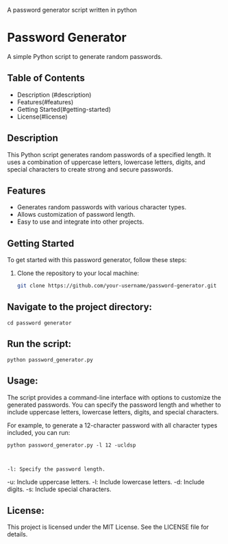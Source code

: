 A password generator script written in python 


# Password Generator

A simple Python script to generate random passwords.

## Table of Contents

- Description (#description)
- Features(#features)
- Getting Started(#getting-started)
- License(#license)

## Description

This Python script generates random passwords of a specified length. It uses a combination of uppercase letters, lowercase letters, digits, and special characters to create strong and secure passwords.

## Features

- Generates random passwords with various character types.
- Allows customization of password length.
- Easy to use and integrate into other projects.

## Getting Started

To get started with this password generator, follow these steps:

1. Clone the repository to your local machine:

   ```bash
   git clone https://github.com/your-username/password-generator.git

 ## Navigate to the project directory:
    cd password generator

 ## Run the script:
    python password_generator.py

## Usage:
The script provides a command-line interface with options to customize the generated passwords. You can specify the password length and whether to include uppercase letters, lowercase letters, digits, and special characters.

For example, to generate a 12-character password with all character types included, you can run:
           
    python password_generator.py -l 12 -ucldsp



    -l: Specify the password length.
-u: Include uppercase letters.
-l: Include lowercase letters.
-d: Include digits.
-s: Include special characters.



   ## License:
  This project is licensed under the MIT License. See the LICENSE file for details.



